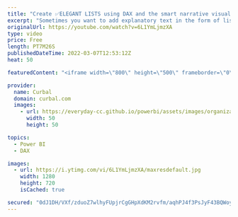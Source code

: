 ```yaml
---
title: "Create ✅ELEGANT LISTS using DAX and the smart narrative visual in Power BI"
excerpt: "Sometimes you want to add explanatory text in the form of lists (ex. top 3 sales people) to your visuals to add more context or increase the understanding of your report.  In todays video, I will show you how to do that with the smart narrative visual and some dax.  Here you can download all the pbix"
originalUrl: https://youtube.com/watch?v=6L1YmLjmzXA
type: video
price: Free
length: PT7M26S
publishedDateTime: 2022-03-07T12:53:12Z
heat: 50

featuredContent: "<iframe width=\"800\" height=\"500\" frameborder=\"0\" src=\"https://www.youtube.com/embed/6L1YmLjmzXA\" allow=\"accelerometer; autoplay; encrypted-media; gyroscope; picture-in-picture\" allowfullscreen></iframe>"

provider:
  name: Curbal
  domain: curbal.com
  images:
    - url: https://everyday-cc.github.io/powerbi/assets/images/organizations/curbal.com-50x50.jpg
      width: 50
      height: 50

topics:
  - Power BI
  - DAX

images:
  - url: https://i.ytimg.com/vi/6L1YmLjmzXA/maxresdefault.jpg
    width: 1280
    height: 720
    isCached: true

secured: "0dJ1DH/VXf/zduoZ7wlhyFUpjrCgGHpXdKM2rvfm/aqhPJ4f3PsJyF43BQWoyP8RoFebCByUtJ/4yr6iO+huMO63hFivRE2NQM27XpZUsyKGptW9aNj/2eWXb9Gp5Q/Vfm+THxRr7+T7jPc1jHDQAdE5qwJK+mkDw7TtZha9+KHTUmKHlhC2ELQLKMBVKBO4mLL8gJpZfGXErO7eB6YtA81JksbHxQhwWBfgFGNSFBScbwmpznoHrmKyYCTAkpKNaP9oBUj+eYcrHiojYW7RIVKGwpwTd+dhIXNGSASbHOWa9gQMPaIABfT4EXRedW3F64ewzLJ+hb7XEDJ8dh0uysc65b694UIZP01PLYxyve6sSpJ95T35LWDDFgTJbwf4vw0VRojLSPVceIsRFs+XWxrlx6RArVrSwmF7BXFMfhA=;kzQ2B3K5atDx1oveEp5AoQ=="
---
```


